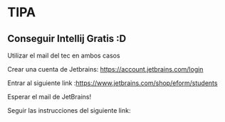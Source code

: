 # TIPA

## Conseguir Intellij Gratis :D

Utilizar el mail del tec en ambos casos

Crear una cuenta de Jetbrains: https://account.jetbrains.com/login

Entrar al siguiente link :https://www.jetbrains.com/shop/eform/students

Esperar el mail de JetBrains! 

Seguir las instrucciones del siguiente link:
